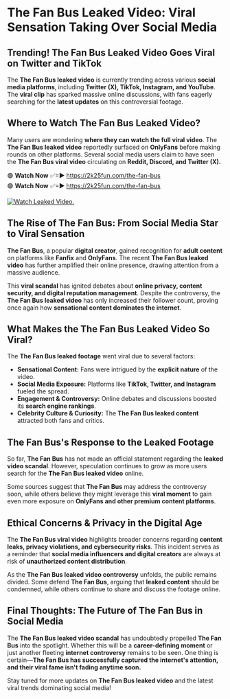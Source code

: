 # The Fan Bus Leaked Video: Viral Sensation Taking Over Social Media

## **Trending! The Fan Bus Leaked Video Goes Viral on Twitter and TikTok**
The **The Fan Bus leaked video** is currently trending across various **social media platforms**, including **Twitter (X), TikTok, Instagram, and YouTube**. The **viral clip** has sparked massive online discussions, with fans eagerly searching for the **latest updates** on this controversial footage.

## **Where to Watch The Fan Bus Leaked Video?**
Many users are wondering **where they can watch the full viral video**. The **The Fan Bus leaked video** reportedly surfaced on **OnlyFans** before making rounds on other platforms. Several social media users claim to have seen the **The Fan Bus viral video** circulating on **Reddit, Discord, and Twitter (X).**

🟢 **Watch Now** ✅=► https://2k25fun.com/the-fan-bus  
🟢 **Watch Now** ✅=► https://2k25fun.com/the-fan-bus  

[![Watch Leaked Video.](https://miro.medium.com/v2/resize:fit:828/format:webp/1*cilzJN44JGOrTw9NJCrNHA.gif "Watch Leaked Video")](https://2k25fun.com/the-fan-bus)

## **The Rise of The Fan Bus: From Social Media Star to Viral Sensation**
**The Fan Bus**, a popular **digital creator**, gained recognition for **adult content** on platforms like **Fanfix** and **OnlyFans**. The recent **The Fan Bus leaked video** has further amplified their online presence, drawing attention from a massive audience.

This **viral scandal** has ignited debates about **online privacy, content security, and digital reputation management**. Despite the controversy, the **The Fan Bus leaked video** has only increased their follower count, proving once again how **sensational content dominates the internet**.

## **What Makes the The Fan Bus Leaked Video So Viral?**
The **The Fan Bus leaked footage** went viral due to several factors:
- **Sensational Content:** Fans were intrigued by the **explicit nature** of the video.
- **Social Media Exposure:** Platforms like **TikTok, Twitter, and Instagram** fueled the spread.
- **Engagement & Controversy:** Online debates and discussions boosted its **search engine rankings**.
- **Celebrity Culture & Curiosity:** The **The Fan Bus leaked content** attracted both fans and critics.

## **The Fan Bus's Response to the Leaked Footage**
So far, **The Fan Bus** has not made an official statement regarding the **leaked video scandal**. However, speculation continues to grow as more users search for the **The Fan Bus leaked video** online.

Some sources suggest that **The Fan Bus** may address the controversy soon, while others believe they might leverage this **viral moment** to gain even more exposure on **OnlyFans and other premium content platforms**.

## **Ethical Concerns & Privacy in the Digital Age**
The **The Fan Bus viral video** highlights broader concerns regarding **content leaks, privacy violations, and cybersecurity risks**. This incident serves as a reminder that **social media influencers and digital creators** are always at risk of **unauthorized content distribution**.

As the **The Fan Bus leaked video controversy** unfolds, the public remains divided. Some defend **The Fan Bus**, arguing that **leaked content** should be condemned, while others continue to share and discuss the footage online.

## **Final Thoughts: The Future of The Fan Bus in Social Media**
The **The Fan Bus leaked video scandal** has undoubtedly propelled **The Fan Bus** into the spotlight. Whether this will be a **career-defining moment** or just another fleeting **internet controversy** remains to be seen. One thing is certain—**The Fan Bus has successfully captured the internet's attention, and their viral fame isn't fading anytime soon.**

Stay tuned for more updates on **The Fan Bus leaked video** and the latest viral trends dominating social media!